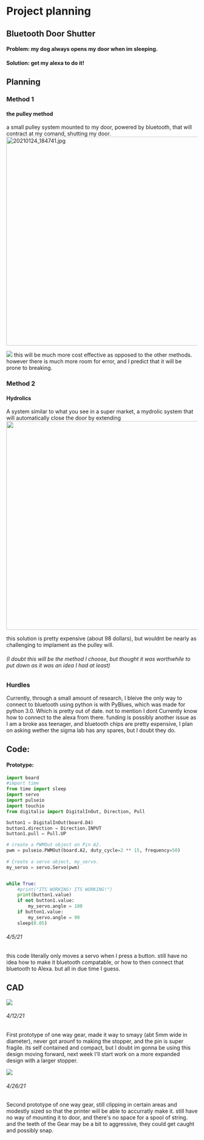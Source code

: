# Project planning
## Bluetooth Door Shutter

#### Problem: my dog always opens my door when im sleeping.

#### Solution: get my alexa to do it!

## Planning

### Method 1
#### the pulley method
a small pulley system mounted to my door, powered by bluetooth, that will contract at my comand, shutting my door.
[<img src="/20210124_184741.jpg" alt="20210124_184741.jpg" width="550" height="550">](20210124_184741.jpg)

<img src="220px-Roue_libre_cliquet.svg.png">
this will be much more cost effective as opposed to the other methods.  however there is much more room for error, and I predict that it will be prone to breaking.

### Method 2
#### Hydrolics
A system similar to what you see in a super market, a mydrolic system that will automatically close the door by extending
[<img src="/20210124_185844.jpg" width="550" height="550">](20210124_185844.jpg)


this solution is pretty expensive (about 98 dollars), but wouldnt be nearly as challenging to implament as the pulley will. 

###### (I doubt this will be the method I choose, but thought it was worthwhile to put down as it was an idea I had at least)

### Hurdles

Currently, through a small amount of research, I bleive the only way to connect to bluetooth using python is with PyBlues, which was made for python 3.0.  Which is pretty out of date.  not to mention I dont Currently know how to connect to the alexa from there.  funding is possibly another issue as I am a broke ass teenager, and bluetooth chips are pretty expensive, I plan on asking wether the sigma lab has any spares, but I doubt they do. 

## Code:
#### Prototype:
```python
import board
#import time
from time import sleep
import servo
import pulseio
import touchio
from digitalio import DigitalInOut, Direction, Pull

button1 = DigitalInOut(board.D4)
button1.direction = Direction.INPUT
button1.pull = Pull.UP

# create a PWMOut object on Pin A2.
pwm = pulseio.PWMOut(board.A2, duty_cycle=2 ** 15, frequency=50)
 
# Create a servo object, my_servo.
my_servo = servo.Servo(pwm)


while True:
    #print("ITS WORKING! ITS WORKING!")
    print(button1.value)
    if not button1.value:
        my_servo.angle = 180
    if button1.value:
        my_servo.angle = 90
    sleep(0.05)
   ```
   ###### _4/5/21_
   
   this code literally only moves a servo when I press a button.  still have no idea how to make it bluetooth compatable, or how to then connect that bluetooth to Alexa.  but all in due time I guess.
## CAD
<img src="/stoopidgear.PNG" >
 
 ###### _4/12/21_
 First prototype of one way gear, made it way to smayy (abt 5mm wide in diameter), never got arounf to making the stopper, and the pin is super fragile.  its self contained and compact, but I doubt im gonna be using this design moving forward, next week I'll start work on a more expanded design with a larger stopper.

<img src="/Capture.PNG" >

###### _4/26/21_

Second prototype of one way gear, still clipping in certain areas and modestly sized so that the printer will be able to accurratly make it.  still have no way of mounting it to door, and there's no space for a spool of string. and the teeth of the Gear may be a bit to aggressive, they could get caught and possibly snap.

